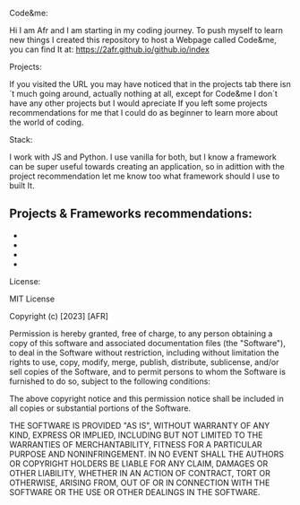 Code&me:

Hi I am Afr and I am starting in my coding journey. To push myself to learn new things I created this repository to host a Webpage called Code&me,
you can find It at: https://2afr.github.io/github.io/index

Projects:

If you visited the URL you may have noticed that in the projects tab there isn´t much going around, actually nothing at all, except for Code&me I don´t have any other projects but
I would apreciate If you left some projects recommendations for me that I could do as beginner to learn more about the world of coding.

Stack:

I work with JS and Python. I use vanilla for both, but I know a framework can be super useful towards creating an application,
so in adittion with the project recommendation let me know too what framework should I use to built It.

Projects & Frameworks recommendations:
-
-
-
-
-

License:

MIT License

Copyright (c) [2023] [AFR]

Permission is hereby granted, free of charge, to any person obtaining a copy
of this software and associated documentation files (the "Software"), to deal
in the Software without restriction, including without limitation the rights
to use, copy, modify, merge, publish, distribute, sublicense, and/or sell
copies of the Software, and to permit persons to whom the Software is
furnished to do so, subject to the following conditions:

The above copyright notice and this permission notice shall be included in all
copies or substantial portions of the Software.

THE SOFTWARE IS PROVIDED "AS IS", WITHOUT WARRANTY OF ANY KIND, EXPRESS OR
IMPLIED, INCLUDING BUT NOT LIMITED TO THE WARRANTIES OF MERCHANTABILITY,
FITNESS FOR A PARTICULAR PURPOSE AND NONINFRINGEMENT. IN NO EVENT SHALL THE
AUTHORS OR COPYRIGHT HOLDERS BE LIABLE FOR ANY CLAIM, DAMAGES OR OTHER
LIABILITY, WHETHER IN AN ACTION OF CONTRACT, TORT OR OTHERWISE, ARISING FROM,
OUT OF OR IN CONNECTION WITH THE SOFTWARE OR THE USE OR OTHER DEALINGS IN THE
SOFTWARE.
